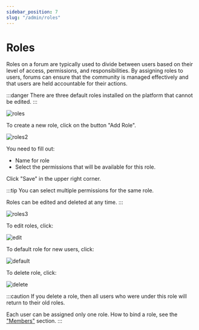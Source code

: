 ```yaml
---
sidebar_position: 7
slug: "/admin/roles"
---
```


# Roles

Roles on a forum are typically used to divide between users based on their level of access, permissions, and responsibilities. By assigning roles to users, forums can ensure that the community is managed effectively and that users are held accountable for their actions.

:::danger
There are three default roles installed on the platform that cannot be edited.
:::

![roles](/img/roles.png)

To create a new role, click on the button "Add Role".

![roles2](/img/roles2.png)

You need to fill out:

- Name for role
- Select the permissions that will be available for this role.

Click "Save" in the upper right corner.

:::tip
You can select multiple permissions for the same role.

Roles can be edited and deleted at any time.
:::

![roles3](/img/roles3.png)

To edit roles, click:

![edit](/img/edit.png)

To default role for new users, click:

![default](/img/default.png)

To delete role, click:

![delete](/img/delete.png)

:::caution
If you delete a role, then all users who were under this role will return to their old roles.

Each user can be assigned only one role. How to bind a role, see the ["Members"](https://docs.mywebforum.com/admin/members) section.
:::
